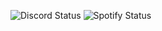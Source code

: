 ![Discord Status](https://img.shields.io/badge/Discord-dnd-red) ![Spotify Status](https://img.shields.io/badge/Listening%20to-Cruel%20Summer%20%252D%20Taylor%20Swift-1db954)
